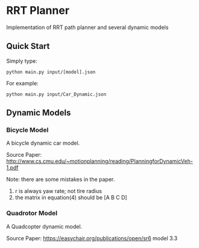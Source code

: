 # RRT Planner
Implementation of RRT path planner and several dynamic models


## Quick Start
Simply type:
```
python main.py input/[model].json
```
For example:
```
python main.py input/Car_Dynamic.json
```
## Dynamic Models
### Bicycle Model

A bicycle dynamic car model. 

Source Paper: http://www.cs.cmu.edu/~motionplanning/reading/PlanningforDynamicVeh-1.pdf

Note: there are some mistakes in the paper. 

1) r is always yaw rate; not tire radius
2) the matrix in equation(4) should be [A B C D]


### Quadrotor Model

A Quadcopter dynamic model. 

Source Paper: https://easychair.org/publications/open/sr6 model 3.3
